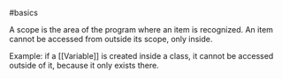 #basics 

A scope is the area of the program where an item is recognized. An item cannot be accessed from outside its scope, only inside.

Example: if a [[Variable]] is created inside a class, it cannot be accessed outside of it, because it only exists there.